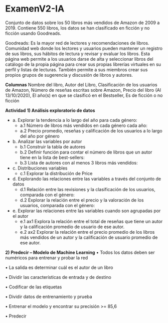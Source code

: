 # ExamenV2-IA
Conjunto de datos sobre los 50 libros más vendidos de Amazon de 2009 a 2019. Contiene 550 libros, los datos se han clasificado en ficción y no ficción usando Goodreads.

Goodreads: Es la mayor red de lectores y recomendaciones de libros. Comunidad web donde los lectores y usuarios pueden mantener un registro de sus libros, sus hábitos de lectura y revisar y evaluar los libros. Esta página web permite a los usuarios darse de alta y seleccionar libros del catálogo de la propia página para crear sus propias librerías virtuales en su perfil y listas de lecturas. También permite a sus miembros crear sus propios grupos de sugerencia y discusión de libros y
autores.

**Columnas**
Nombre del libro, Autor del Libro, Clasificación de los usuarios de Amazon, Número de reseñas escritas sobre Amazon, Precio del libro (Al 13/10/2020), El año(s) en que se clasificó en el Bestseller, Es de ficción o no ficción

**Actividad**
**1) Análisis exploratorio de datos**
- a. Explorar la tendencia a lo largo del año para cada género:
  - a.1 Número de libros más vendidos en cada género cada año:
  - a.2 Precio promedio, reseñas y calificación de los usuarios a lo largo del año por género
- b. Analizar las variables por autor
  - b.1 Construir la tabla de autores
  - b.2 Definir función para contar el número de libros que un autor tiene en la lista de best-sellers:
  - b.3 Lista de autores con al menos 3 libros más vendidos:
- c. Distribuciones variables
  - c.1 Explorar la distribución de Price
- d. Explorando las relaciones entre las variables a través del conjunto de datos
  - d.1 Relación entre las revisiones y la clasificación de los usuarios, comparada con el género:
  - d.2 Explorar la relación entre el precio y la valoración de los usuarios, comparada con el género:
- e. Explorar las relaciones entre las variables cuando son agrupadas por el autor
  - e.1 ax1 Explora la relación entre el total de reseñas que tiene un autor y la calificación promedio de usuario de ese autor.
  - e.2 ax2 Explorar la relación entre el precio promedio de los libros más vendidos de un autor y la calificación de usuario promedio de ese autor.
  
**2) Predecir – Modelo de Machine Learning**
• Todos los datos deben ser numéricos para entrenar y probar la red

• La salida es determinar cuál es el autor de un libro

• Dividir las características de entrada y de destino

• Codificar de las etiquetas

• Dividir datos de entrenamiento y prueba

• Entrenar el modelo y encontrar su precisión >= 85,6

• Predecir
